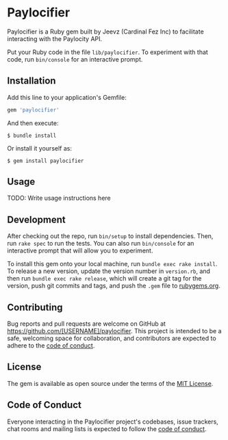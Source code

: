 # Paylocifier

Paylocifier is a Ruby gem built by Jeevz (Cardinal Fez Inc) to facilitate interacting with the Paylocity API.

Put your Ruby code in the file `lib/paylocifier`. To experiment with that code, run `bin/console` for an interactive prompt.

## Installation

Add this line to your application's Gemfile:

```ruby
gem 'paylocifier'
```

And then execute:

    $ bundle install

Or install it yourself as:

    $ gem install paylocifier

## Usage

TODO: Write usage instructions here

## Development

After checking out the repo, run `bin/setup` to install dependencies. Then, run `rake spec` to run the tests. You can also run `bin/console` for an interactive prompt that will allow you to experiment.

To install this gem onto your local machine, run `bundle exec rake install`. To release a new version, update the version number in `version.rb`, and then run `bundle exec rake release`, which will create a git tag for the version, push git commits and tags, and push the `.gem` file to [rubygems.org](https://rubygems.org).

## Contributing

Bug reports and pull requests are welcome on GitHub at https://github.com/[USERNAME]/paylocifier. This project is intended to be a safe, welcoming space for collaboration, and contributors are expected to adhere to the [code of conduct](https://github.com/[USERNAME]/paylocifier/blob/master/CODE_OF_CONDUCT.md).


## License

The gem is available as open source under the terms of the [MIT License](https://opensource.org/licenses/MIT).

## Code of Conduct

Everyone interacting in the Paylocifier project's codebases, issue trackers, chat rooms and mailing lists is expected to follow the [code of conduct](https://github.com/[USERNAME]/paylocifier/blob/master/CODE_OF_CONDUCT.md).

